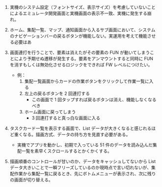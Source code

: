 1. 実機のシステム設定（フォントサイズ、表示サイズ）を考慮していないことによるエミュレータ開発画面と実機画面の表示不一致、実機に発生する崩れ。

1. ホーム、集配一覧、マップ、通知画面から入るサブ画面において、システムのナビゲーションバーの戻るボタンが機能しない。実運用を考えて機能させる必要はあ

1. 画面連打を行うことで、要素は消えたがその要素の FUN が動いてしまうことにより予期せぬ遷移が発生する。要素をアンマウントすると同時に FUN を消すもしくは無効化させるロジックをできれば FW レベルにつけたい。

   - 例：
     1. 集配一覧画面からカードの作業ボタンをクリックして作業一覧に入る
     1. 左上の戻るボタンを 2 回連打する
        - この画面で 1 回タップすれば戻るボタンは消え、機能しなくなるべき
     1. ホーム画面に戻ってしまう
        - 3 回連打すると真っ白な画面に入る

1. タスクカード一覧を表示する画面で、List データが大きくなると感じれるほど重くなる。描画方式、データの持ち方を見直す必要がある。

   - 実機でアプリを動かし、初期で入っている 51 件のデータを読み込んだ集配一覧を素早くスクロールするとかくかくする。

1. 描画順番のコントロールが甘いのか、データをキャッシュしてないから List データ大きいことで一瞬フリーズしているのか現時点で言い切れないが、集配作業から集配一覧に戻るとき、先にボトムメニューが表示され、次に残りの画面が切り替える。
